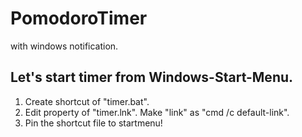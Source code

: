 # PomodoroTimer
with windows notification.

## Let's start timer from Windows-Start-Menu.
1. Create shortcut of "timer.bat".
2. Edit property of "timer.lnk". Make "link" as "cmd /c default-link".
3. Pin the shortcut file to startmenu!

